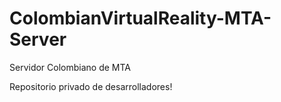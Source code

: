 # ColombianVirtualReality-MTA-Server
Servidor Colombiano de MTA

Repositorio privado de desarrolladores!
